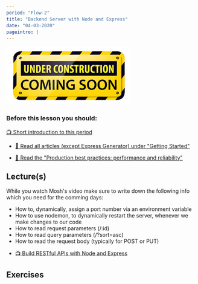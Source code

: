 ```yaml
---
period: "Flow-2"
title: "Backend Server with Node and Express"
date: "04-03-2020"
pageintro: |
---
```


![Under construction](../../images/underconstruction.jpg)

### Before this lesson you should:

[:tv: Short introduction to this period](https://youtu.be/8LQOYSAqXPg)

<!--BEGIN readings ##-->

- [:book: Read all articles (except Express Generator) under "Getting Started"](https://expressjs.com/en/starter/installing.html)
- [:book: Read the "Production best practices: performance and reliability"](https://expressjs.com/en/advanced/best-practice-performance.html)


    <!--END readings ##-->

## Lecture(s)

While you watch Mosh's video make sure to write down the following info which you need for the comming days:

- How to, dynamically, assign a port number via an environment variable
- How to use nodemon, to dynamically restart the server, whenever we make changes to our code
- How to read request parameters (/:id)
- How to read query parameters (/?sort=asc)
- How to read the request body (typically for POST or PUT)

<!--BEGIN lectures ##-->

- [:tv: Build RESTful APIs with Node and Express](https://www.youtube.com/watch?v=pKd0Rpw7O48)
  <!--END lectures ##-->

## Exercises

<!--BEGIN exercises ##-->

<!--END exercises ##-->

<!--BEGIN slides ##-->

<!--END slides ##-->
